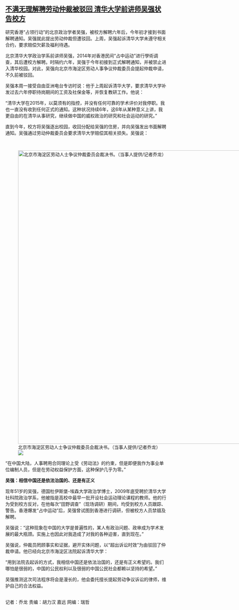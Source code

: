 <!--1624286561000-->
[不满无理解聘劳动仲裁被驳回   清华大学前讲师吴强状告校方](https://www.rfa.org/mandarin/yataibaodao/kejiaowen/ql2-06212021071157.html)
------

<p>研究香港“占领行动”的北京政治学者吴强，被校方解聘六年后，今年初才接到书面解聘通知。吴强就此提出劳动仲裁但遭驳回。上周，吴强起诉清华大学未遵守相关合约，要求赔偿欠薪及福利待遇。</p><p>北京清华大学政治学系前讲师吴强，2014年对香港民间“占中运动”进行學術调查，其后遭校方解聘。时隔约六年，吴强于今年初接到正式解聘通知，并被禁止进入清华校园。对此，吴强向北京市海淀区劳动人事争议仲裁委员会提起仲裁申请，不久前被驳回。</p><p>吴强本周一接受自由亚洲电台专访时说：他于上周起诉清华大学，要求清华大学补发过去六年停职待岗期间的工资及社保金等，并恢复教研工作。他说：</p><p>“清华大学在2015年，以莫须有的指控，并没有任何可靠的学术评价对我停职。我也一直没有收到任何正式的通知。这种状况持续6年，这6年从某种意义上讲，我更自由的在清华从事研究，继续做中国的威权政治的研究和社会运动的研究。”</p><p>直到今年，校方将吴强逐出校园，收回分配给吴强的住房，并向吴强发出书面解聘通知。吴强通过劳动仲裁委员会要求清华大学赔偿其相关损失。吴强说：</p><p><br/></p><p><figure class="image-richtext image-inline captioned" style="width:1801px;"><img alt="北京市海淀区劳动人士争议仲裁委员会裁决书。（当事人提供/记者乔龙）" height="919" src="https://www.rfa.org/mandarin/yataibaodao/kejiaowen/ql2-06212021071157.html/m0621-ql2p2a4a.jpg/@@images/be337aed-2a3d-4687-8040-47c7fc1feb97.jpeg" title="m0621-ql2p2a4a.jpg" width="1801"/><figcaption class="image-caption">北京市海淀区劳动人士争议仲裁委员会裁决书。（当事人提供/记者乔龙）</figcaption><small></small><div id="zoomattribute"><a data-caption="北京市海淀区劳动人士争议仲裁委员会裁决书。（当事人提供/记者乔龙）" data-fancybox="" href="https://www.rfa.org/mandarin/yataibaodao/kejiaowen/ql2-06212021071157.html/m0621-ql2p2a4a.jpg" id="single_image" title="北京市海淀区劳动人士争议仲裁委员会裁决书。（当事人提供/记者乔龙）"><img src="/++plone++rfa-resources/img/icon-zoom.png"/></a></div></figure></p><p>“在中国大陆，人事聘用合同理论上受《劳动法》的约束，但是即便我作为事业单位编制人员，但是在劳动权益保护方面，这种保护几乎为零。”<br/><strong></strong></p><p><strong>吴强：相信中国还是依法治国的、还是有正义</strong></p><p>现年51岁的吴强，德国杜伊斯堡-埃森大学政治学博士，2009年底受聘於清华大学社科院政治学系，他被指是高校中最早一批开设社会运动理论课程的教师。他的行为受到校方反对，在他每次“田野调查”（现场调研）期间，均受到校方人员跟踪、警告。香港爆发“占中运动”后，吴强曾试图到香港进行调研，但被校方人员禁锢及解聘。</p><p>吴强说：“这种现象在中国的大学是普遍性的，某人有政治问题、政审成为学术发展的最大瓶颈。实施上也因此对我造成了对我的各种迫害，直到现在。”</p><p>吴强说，仲裁员罔顾事实和证据，避开实体问题，以“超出诉讼时效”为由驳回了仲裁申请。他已经向北京市海淀区法院起诉清华大学：</p><p>“用到法院去起诉的方式，我相信中国还是依法治国的，还是有正义希望的。我们哪怕是很弱的，中国的公民权利以及很弱的中国公民社会都赖以坚持的希望。”</p><p>吴强推测这次司法程序将会是漫长的，他会委托擅长提起劳动争议诉讼的律师，维护自己的合法权益。</p><p><br/>记者：乔龙 责编：胡力汉 嘉远 网编：瑞哲</p>
